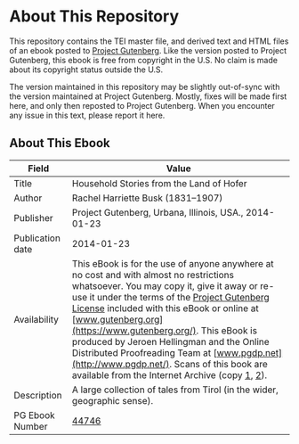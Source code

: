 # About This Repository

This repository contains the TEI master file, and derived text and HTML files of an ebook posted to [Project Gutenberg](https://www.gutenberg.org/). Like the version posted to Project Gutenberg, this ebook is free from copyright in the U.S. No claim is made about its copyright status outside the U.S.

The version maintained in this repository may be slightly out-of-sync with the version maintained at Project Gutenberg. Mostly, fixes will be made first here, and only then reposted to Project Gutenberg. When you encounter any issue in this text, please report it here.

## About This Ebook

| Field | Value |
| ----- | ----- |
| Title | Household Stories from the Land of Hofer |
| Author | Rachel Harriette Busk (1831–1907) |
| Publisher | Project Gutenberg, Urbana, Illinois, USA., 2014-01-23 |
| Publication date | 2014-01-23 |
| Availability | This eBook is for the use of anyone anywhere at no cost and with almost no restrictions whatsoever. You may copy it, give it away or re-use it under the terms of the [Project Gutenberg License](https://www.gutenberg.org/license) included with this eBook or online at [www.gutenberg.org](https://www.gutenberg.org/). This eBook is produced by Jeroen Hellingman and the Online Distributed Proofreading Team at [www.pgdp.net](http://www.pgdp.net/). Scans of this book are available from the Internet Archive (copy [1](https://archive.org/details/householdstorie01buskgoog), [2](https://archive.org/details/householdstorie00buskgoog)). |
| Description | A large collection of tales from Tirol (in the wider, geographic sense). |
| PG Ebook Number | [44746](https://www.gutenberg.org/ebooks/44746) |
